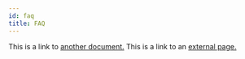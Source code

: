 ```yaml
---
id: faq
title: FAQ
---
```


This is a link to [another document.](doc3.md) This is a link to an [external page.](http://www.example.com/)

